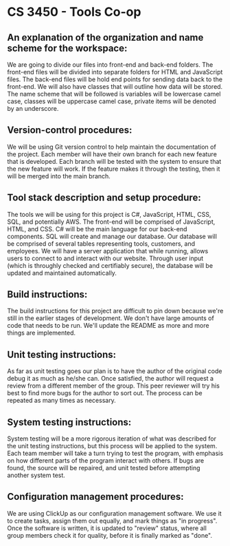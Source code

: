 # CS 3450 - Tools Co-op


## An explanation of the organization and name scheme for the workspace:

We are going to divide our files into front-end and back-end folders. The front-end files will be divided into separate folders for HTML and JavaScript files. The back-end files will be hold end points for sending data back to the front-end. We will also have classes that will outline how data will be stored. The name scheme that will be followed is variables will be lowercase camel case, classes will be uppercase camel case, private items will be denoted by an underscore.  

## Version-control procedures:

We will be using Git version control to help maintain the documentation of the project. Each member will have their own branch for each new feature that is developed. Each branch will be tested with the system to ensure that the new feature will work. If the feature makes it through the testing, then it will be merged into the main branch.

## Tool stack description and setup procedure:

The tools we will be using for this project is C#, JavaScript, HTML, CSS, SQL, and potentially AWS. The front-end will be comprised of JavaScript, HTML, and CSS. C# will be the main language for our back-end components. SQL will create and manage our database. Our database will be comprised of several tables representing tools, customers, and employees.  We will have a server application that while running, allows users to connect to and interact with our website.  Through user input (which is throughly checked and certifiably secure), the database will be updated and maintained automatically.

## Build instructions:

The build instructions for this project are difficult to pin down because we're still in the earlier stages of development. We don't have large amounts of code that needs to be run. We'll update the README as more and more things are implemented.

## Unit testing instructions:

As far as unit testing goes our plan is to have the author of the original code debug it as much as he/she can. Once satisfied, the author will request a review from a different member of the group. This peer reviewer will try his best to find more bugs for the author to sort out. The process can be repeated as many times as necessary.

## System testing instructions:

System testing will be a more rigorous iteration of what was described for the unit testing instructions, but this process will be applied to the system. Each team member will take a turn trying to test the program, with emphasis on how different parts of the program interact with others. If bugs are found, the source will be repaired, and unit tested before attempting another system test.

## Configuration management procedures:

We are using ClickUp as our configuration management software.  We use it to create tasks, assign them out equally, and mark things as "in progress".  Once the software is written, it is updated to "review" status, where all group members check it for quality, before it is finally marked as "done".
